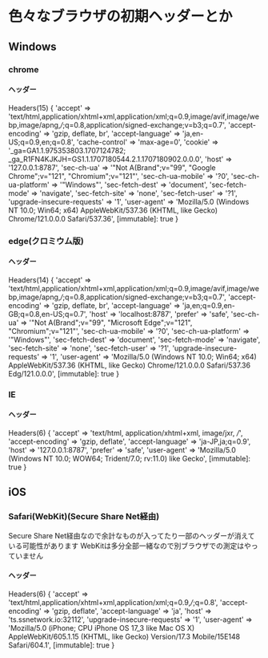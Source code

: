 # 色々なブラウザの初期ヘッダーとか
## Windows
### chrome
#### ヘッダー
Headers(15) {
  'accept' => 'text/html,application/xhtml+xml,application/xml;q=0.9,image/avif,image/webp,image/apng,*/*;q=0.8,application/signed-exchange;v=b3;q=0.7',
  'accept-encoding' => 'gzip, deflate, br',
  'accept-language' => 'ja,en-US;q=0.9,en;q=0.8',
  'cache-control' => 'max-age=0',
  'cookie' => '_ga=GA1.1.975353803.1707124782; _ga_R1FN4KJKJH=GS1.1.1707180544.2.1.1707180902.0.0.0',
  'host' => '127.0.0.1:8787',
  'sec-ch-ua' => '"Not A(Brand";v="99", "Google Chrome";v="121", "Chromium";v="121"',
  'sec-ch-ua-mobile' => '?0',
  'sec-ch-ua-platform' => '"Windows"',
  'sec-fetch-dest' => 'document',
  'sec-fetch-mode' => 'navigate',
  'sec-fetch-site' => 'none',
  'sec-fetch-user' => '?1',
  'upgrade-insecure-requests' => '1',
  'user-agent' => 'Mozilla/5.0 (Windows NT 10.0; Win64; x64) AppleWebKit/537.36 (KHTML, like Gecko) Chrome/121.0.0.0 Safari/537.36',
  [immutable]: true
}
### edge(クロミウム版)
#### ヘッダー
Headers(14) {
  'accept' => 'text/html,application/xhtml+xml,application/xml;q=0.9,image/avif,image/webp,image/apng,*/*;q=0.8,application/signed-exchange;v=b3;q=0.7',
  'accept-encoding' => 'gzip, deflate, br',
  'accept-language' => 'ja,en;q=0.9,en-GB;q=0.8,en-US;q=0.7',
  'host' => 'localhost:8787',
  'prefer' => 'safe',
  'sec-ch-ua' => '"Not A(Brand";v="99", "Microsoft Edge";v="121", "Chromium";v="121"',
  'sec-ch-ua-mobile' => '?0',
  'sec-ch-ua-platform' => '"Windows"',
  'sec-fetch-dest' => 'document',
  'sec-fetch-mode' => 'navigate',
  'sec-fetch-site' => 'none',
  'sec-fetch-user' => '?1',
  'upgrade-insecure-requests' => '1',
  'user-agent' => 'Mozilla/5.0 (Windows NT 10.0; Win64; x64) AppleWebKit/537.36 (KHTML, like Gecko) Chrome/121.0.0.0 Safari/537.36 Edg/121.0.0.0',
  [immutable]: true
}
### IE
#### ヘッダー
Headers(6) {
  'accept' => 'text/html, application/xhtml+xml, image/jxr, */*',
  'accept-encoding' => 'gzip, deflate',
  'accept-language' => 'ja-JP,ja;q=0.9',
  'host' => '127.0.0.1:8787',
  'prefer' => 'safe',
  'user-agent' => 'Mozilla/5.0 (Windows NT 10.0; WOW64; Trident/7.0; rv:11.0) like Gecko',
  [immutable]: true
}
## iOS
### Safari(WebKit)(Secure Share Net経由)
Secure Share Net経由なので余計なものが入ってたり一部のヘッダーが消えている可能性があります
WebKitは多分全部一緒なので別ブラウザでの測定はやっていません
#### ヘッダー
Headers(6) {
  'accept' => 'text/html,application/xhtml+xml,application/xml;q=0.9,*/*;q=0.8',
  'accept-encoding' => 'gzip, deflate',
  'accept-language' => 'ja',
  'host' => 'ts.ssnetwork.io:32112',
  'upgrade-insecure-requests' => '1',
  'user-agent' => 'Mozilla/5.0 (iPhone; CPU iPhone OS 17_3 like Mac OS X) AppleWebKit/605.1.15 (KHTML, like Gecko) Version/17.3 Mobile/15E148 Safari/604.1',
  [immutable]: true
}